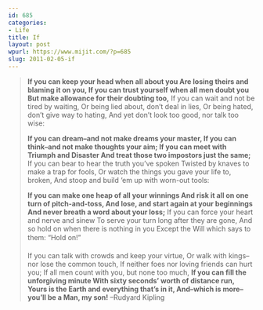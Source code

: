 ```yaml
---
id: 685
categories:
- Life
title: If
layout: post
wpurl: https://www.mijit.com/?p=685
slug: 2011-02-05-if
---
```

<blockquote><strong>If you can keep your head when all about you
Are losing theirs and blaming it on you,
If you can trust yourself when all men doubt you
But make allowance for their doubting too,</strong>
If you can wait and not be tired by waiting,
Or being lied about, don’t deal in lies,
Or being hated, don’t give way to hating,
And yet don’t look too good, nor talk too wise:

<strong>If you can dream–and not make dreams your master,
If you can think–and not make thoughts your aim;
If you can meet with Triumph and Disaster
And treat those two impostors just the same;</strong>
If you can bear to hear the truth you’ve spoken
Twisted by knaves to make a trap for fools,
Or watch the things you gave your life to, broken,
And stoop and build ‘em up with worn-out tools:

<strong>If you can make one heap of all your winnings
And risk it all on one turn of pitch-and-toss,
And lose, and start again at your beginnings
And never breath a word about your loss;</strong>
If you can force your heart and nerve and sinew
To serve your turn long after they are gone,
And so hold on when there is nothing in you
Except the Will which says to them: “Hold on!”

If you can talk with crowds and keep your virtue,
Or walk with kings–nor lose the common touch,
If neither foes nor loving friends can hurt you;
If all men count with you, but none too much,
<strong>If you can fill the unforgiving minute
With sixty seconds’ worth of distance run,
Yours is the Earth and everything that’s in it,
And–which is more–you’ll be a Man, my son!</strong>
–Rudyard Kipling
</blockquote>
